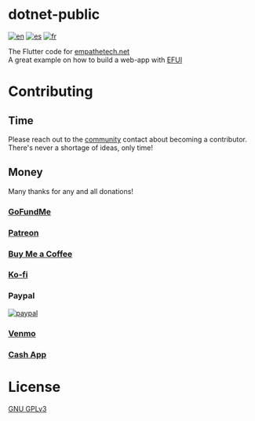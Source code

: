 # dotnet-public
[![en](https://img.shields.io/badge/lang-en-blue.svg)](https://github.com/Empathetech-LLC/dotnet-public/blob/main/README.md)
[![es](https://img.shields.io/badge/lang-es-red.svg)](https://github.com/Empathetech-LLC/dotnet-public/blob/main/localized_readme/README.es.md)
[![fr](https://img.shields.io/badge/lang-fr-white.svg)](https://github.com/Empathetech-LLC/dotnet-public/blob/main/localized_readme/README.fr.md)

The Flutter code for [empathetech.net](https://www.empathetech.net/)<br>A great example on how to build a web-app with [EFUI](https://github.com/Empathetech-LLC/empathetech_flutter_ui)

# Contributing

## Time

Please reach out to the [community](mailto:community@empathetech.net?subject=Becoming%20a%20contributor) contact about becoming a contributor. There's never a shortage of ideas, only time!

## Money

Many thanks for any and all donations!

### [GoFundMe](https://gofund.me/c047d07e)

### [Patreon](https://patreon.com/empathetech)

### [Buy Me a Coffee](https://www.buymeacoffee.com/empathetech)

### [Ko-fi](https://ko-fi.com/empathetech)

### Paypal

[![paypal](https://www.paypalobjects.com/en_US/i/btn/btn_donateCC_LG.gif)](https://www.paypal.com/donate/?hosted_button_id=NGEL6AB5A6KNL)

### [Venmo](https://venmo.com/empathetech)

### [Cash App](https://cash.app/$empathetech)

# License

[GNU GPLv3](LICENSE)